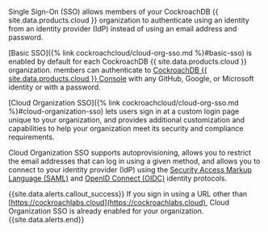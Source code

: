 Single Sign-On (SSO) allows members of your CockroachDB {{ site.data.products.cloud }} organization to authenticate using an identity from an identity provider (IdP) instead of using an email address and password.

[Basic SSO]({% link cockroachcloud/cloud-org-sso.md %}#basic-sso) is enabled by default for each CockroachDB {{ site.data.products.cloud }} organization. members can authenticate to [CockroachDB {{ site.data.products.cloud }} Console](https://cockroachlabs.cloud) with any GitHub, Google, or Microsoft identity or with a password.

[Cloud Organization SSO]({% link cockroachcloud/cloud-org-sso.md %}#cloud-organization-sso) lets users sign in at a custom login page unique to your organization, and provides additional customization and capabilities to help your organization meet its security and compliance requirements.

Cloud Organization SSO supports autoprovisioning, allows you to restrict the email addresses that can log in using a given method, and allows you to connect to your identity provider (IdP) using the [Security Access Markup Language (SAML)](https://wikipedia.org/wiki/Security_Assertion_Markup_Language) and [OpenID Connect (OIDC)](https://openid.net/connect/) identity protocols.

{{site.data.alerts.callout_success}}
If you sign in using a URL other than [https://cockroachlabs.cloud](https://cockroachlabs.cloud), Cloud Organization SSO is already enabled for your organization.
{{site.data.alerts.end}}
